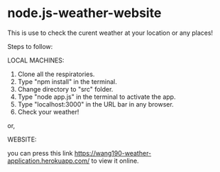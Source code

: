 # node.js-weather-website

This is use to check the curent weather at your location or any places!

Steps to follow:

LOCAL MACHINES:
1. Clone all the respiratories. 
2. Type "npm install" in the terminal.
3. Change directory to "src" folder.
4. Type "node app.js" in the terminal to activate the app.
5. Type "localhost:3000" in the URL bar in any browser. 
7. Check your weather!

or,

WEBSITE:

you can press this link https://wang190-weather-application.herokuapp.com/ to view it online.
